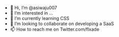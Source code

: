 - 👋 Hi, I’m @asiwaju007
- 👀 I’m interested in ...
- 🌱 I’m currently learning CSS
- 💞️ I’m looking to collaborate on developing a SaaS 
- 📫 How to reach me on Twitter.com/flxade

<!---
asiwaju007/asiwaju007 is a ✨ special ✨ repository because its `README.md` (this file) appears on your GitHub profile.
You can click the Preview link to take a look at your changes.
--->
